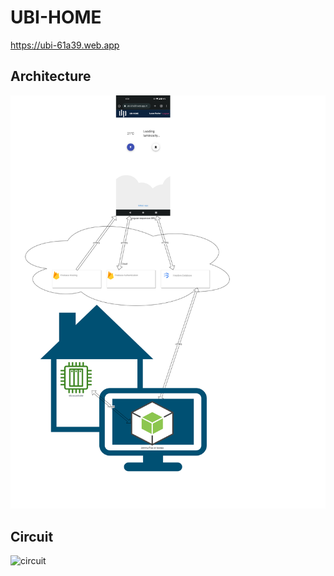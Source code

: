 # UBI-HOME
https://ubi-61a39.web.app

## Architecture
![architecture](https://raw.githubusercontent.com/lucascudo/ubi-computer-science-and-engineering-2nd-cycle-degree/main/14480%20-%20Internet%20of%20Things/doc/architecture.png)

## Circuit
![circuit](https://raw.githubusercontent.com/lucascudo/UBI/main/14480%20-%20Internet%20of%20Things/doc/circuit.png)
